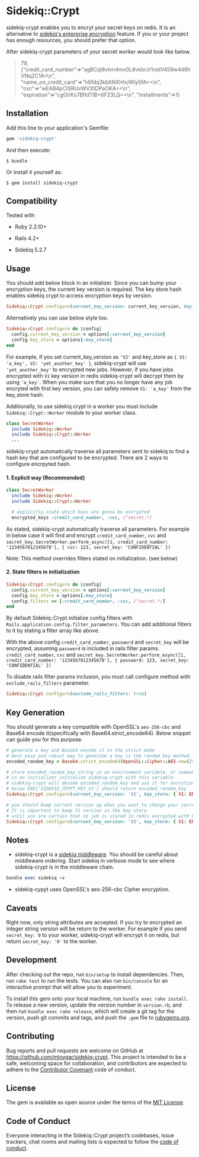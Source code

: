 # Sidekiq::Crypt

sidekiq-crypt enables you to encryt your secret keys on redis. It is an alternative to [sidekiq's enterprise encryption](https://github.com/mperham/sidekiq/wiki/Ent-Encryption) feature. If you or your project has enough resources, you should prefer that option.

After sidekiq-crypt parameters of your secret worker would look like below.

> 79, {"credit_card_number"=>"agBCqI8vlvn4mx0L8vkbrJr1nstV459w4d6hVNqZC1A=\n", "name_on_credit_card"=>"h6fdq3kbXNXhfx/iKIy5fA==\n", "cvc"=>"wEAB4pCISRUvWVXtDPaOKA==\n", "expiration"=>"cgOI/Ks7BfldTlB+6F23LQ==\n", "installments"=>1}

## Installation

Add this line to your application's Gemfile:

```ruby
gem 'sidekiq-crypt'
```

And then execute:

    $ bundle

Or install it yourself as:

    $ gem install sidekiq-crypt

## Compatibility

Tested with

- Ruby 2.2.10+

- Rails 4.2+

- Sidekiq 5.2.7

## Usage

You should add below block in an initializer. Since you can bump your encryption keys, the current key version is required. The key store hash enables sidekiq crypt to access encryption keys by version.

```ruby
Sidekiq::Crypt.configure(current_key_version: current_key_version, key_store: key_store)
```

Alternatively you can use below style too.
```ruby
Sidekiq::Crypt.configure do |config|
  config.current_key_version = options[:current_key_version]
  config.key_store = options[:key_store]
end
```

For example, if you set current_key_version as `'V2'` and key_store as `{ V1: 'a_key', V2: 'yet_another_key' }`, sidekiq-crypt will use `'yet_another_key'` to encrypted new jobs. However, if you have jobs encrypted with `V1` key version in redis sidekiq-crypt will decrypt them by using `'a_key'`. When you make sure that you no longer have any job encryted with first key version, you can safely remove `V1: 'a_key'` from the key_store hash.

Additionally, to use sidekiq crypt in a worker you must include `Sidekiq::Crypt::Worker` module to your worker class.

```ruby
class SecretWorker
  include Sidekiq::Worker
  include Sidekiq::Crypt::Worker
  ...
```

sidekiq-crypt automatically traverse all parameters sent to sidekiq to find a hash key that are configured to be encrypted. There are 2 ways to configure encrpyted hash.

#### 1. Explicit way (Recommended)
```ruby
class SecretWorker
  include Sidekiq::Worker
  include Sidekiq::Crypt::Worker

  # explicitly state which keys are gonna be encrypted
  encrypted_keys :credit_card_number, :cvc, /^secret.*/
```
As stated, sidekiq-crypt automatically traverse all parameters. For example in below case it will find and encrypt `credit_card_number`, `cvc` and `secret_key`.
`SecretWorker.perform_async([1, credit_card_number: '1234567812345678'], { cvc: 123, secret_key: 'CONFIDENTIAL' })`

Note: This method overrides filters stated on initialization. (see below)

#### 2. State filters in initialization

```ruby
Sidekiq::Crypt.configure do |config|
  config.current_key_version = options[:current_key_version]
  config.key_store = options[:key_store]
  config.filters << [:credit_card_number, :cvc, /^secret.*/]
end
```

By default Sidekiq::Crypt initialize config.filters with `Rails.application.config.filter_parameters`. You can add additional filters to it by stating a filter array like above.


With the above config `credit_card_number`, `password` and `secret_key` will be encrypted, assuming `password` is included in rails filter params.
`credit_card_number`, `cvc` and `secret_key`.
`SecretWorker.perform_async([1, credit_card_number: '1234567812345678'], { password: 123, secret_key: 'CONFIDENTIAL' })`

To disable rails filter params inclusion, you must call configure method with `exclude_rails_filters` parameter.

```ruby
Sidekiq::Crypt.configure(exclude_rails_filters: true)
```

## Key Generation

You should generate a key compatible with OpenSSL's `aes-256-cbc` and Base64 encode it(specifically with Base64.strict_encode64). Below snippet can guide you for this purpose.

```ruby
# generate a key and Base64 encode it in the strict mode
# most easy and robust way to generate a key is the random_key method.
encoded_random_key = Base64.strict_encode64(OpenSSL::Cipher::AES.new(256, :CBC).random_key)

# store encoded_random_key string in an environment variable, or somewhere else provided that it is safe.
# in an initializer initialize sidekiq-crypt with this variable.
# sidekiq-crypt will decode encoded_random_key and use it for encrytion and decrytion purposes.
# below ENV['SIDEKIQ_CRYPT_KEY_V1'] should return encoded_random_key
Sidekiq::Crypt.configure(current_key_version: 'V1', key_store: { V1: ENV['SIDEKIQ_CRYPT_KEY_V1'] })

# you should bump current version up when you want to change your secret.
# It is important to keep V1 version in the key store
# until you are certain that no job is stored in redis encrypted with V1 version
Sidekiq::Crypt.configure(current_key_version: 'V2', key_store: { V1: ENV['SIDEKIQ_CRYPT_KEY_V1'], V2: ENV['SIDEKIQ_CRYPT_KEY_V2'] })
```

## Notes

- sidekiq-crypt is a [sidekiq middleware](https://github.com/mperham/sidekiq/wiki/Middleware). You should be careful about middleware ordering. Start sidekiq in verbose mode to see where sidekiq-crypt is in the middleware chain.

```ruby
bundle exec sidekiq -v
```

- sidekiq-cypyt uses OpenSSL's aes-256-cbc Cipher encryption.

## Caveats

Right now, only string attributes are accepted. If you try to encrypted an integer string version will be return to the worker. For example if you send `secret_key: 0` to your worker, sidekiq-crypt will encrypt it on redis, but return `secret_key: '0'` to the worker.

## Development

After checking out the repo, run `bin/setup` to install dependencies. Then, run `rake test` to run the tests. You can also run `bin/console` for an interactive prompt that will allow you to experiment.

To install this gem onto your local machine, run `bundle exec rake install`. To release a new version, update the version number in `version.rb`, and then run `bundle exec rake release`, which will create a git tag for the version, push git commits and tags, and push the `.gem` file to [rubygems.org](https://rubygems.org).

## Contributing

Bug reports and pull requests are welcome on GitHub at https://github.com/mtoygar/sidekiq-crypt. This project is intended to be a safe, welcoming space for collaboration, and contributors are expected to adhere to the [Contributor Covenant](http://contributor-covenant.org) code of conduct.

## License

The gem is available as open source under the terms of the [MIT License](https://opensource.org/licenses/MIT).

## Code of Conduct

Everyone interacting in the Sidekiq::Crypt project’s codebases, issue trackers, chat rooms and mailing lists is expected to follow the [code of conduct](https://github.com/mtoygar/sidekiq-crypt/blob/master/CODE_OF_CONDUCT.md).

